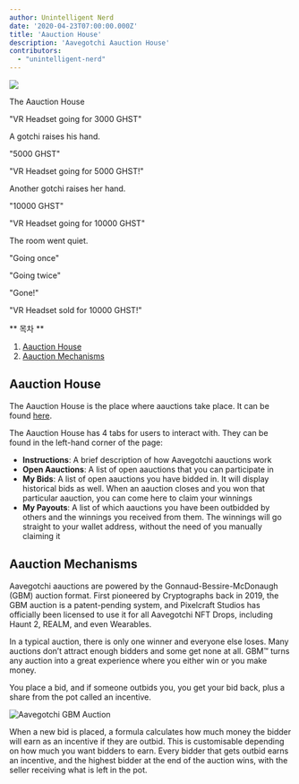 ```yaml
---
author: Unintelligent Nerd
date: '2020-04-23T07:00:00.000Z'
title: 'Aauction House'
description: 'Aavegotchi Aauction House'
contributors:
  - "unintelligent-nerd"
---
```


<div class="headerImageContainer">
<img class="headerImage" src="/aauction/auctioneer-gotchi.png">
<p class="headerImageText">The Aauction House</p>
</div>

"VR Headset going for 3000 GHST"

A gotchi raises his hand.

"5000 GHST"

"VR Headset going for 5000 GHST!"

Another gotchi raises her hand.

"10000 GHST"

"VR Headset going for 10000 GHST"

The room went quiet.

"Going once"

"Going twice"

"Gone!"

"VR Headset sold for 10000 GHST!"

<div class="contentsBox">

** 목차 **

<ol>
<li><a href=#aauction-house>Aauction House</a></li>
<li><a href=#aauction-mechanisms>Aauction Mechanisms</a></li>
</ol>

</div>

## Aauction House

The Aauction House is the place where aauctions take place. It can be found [here](https://aavegotchi.com/auction).

The Aauction House has 4 tabs for users to interact with. They can be found in the left-hand corner of the page:

* **Instructions**: A brief description of how Aavegotchi aauctions work
* **Open Aauctions**: A list of open aauctions that you can participate in
* **My Bids**: A list of open aauctions you have bidded in. It will display historical bids as well. When an aauction closes and you won that particular aauction, you can come here to claim your winnings
* **My Payouts**: A list of which aauctions you have been outbidded by others and the winnings you received from them. The winnings will go straight to your wallet address, without the need of you manually claiming it

## Aauction Mechanisms

Aavegotchi aauctions are powered by the Gonnaud-Bessire-McDonaugh (GBM) auction format. First pioneered by Cryptographs back in 2019, the GBM auction is a patent-pending system, and Pixelcraft Studios has officially been licensed to use it for all Aavegotchi NFT Drops, including Haunt 2, REALM, and even Wearables.

In a typical auction, there is only one winner and everyone else loses. Many auctions don’t attract enough bidders and some get none at all. GBM™ turns any auction into a great experience where you either win or you make money.

You place a bid, and if someone outbids you, you get your bid back, plus a share from the pot called an incentive.

<img class = "bodyImage" src = "/aauction/gbm-auction.png" alt = "Aavegotchi GBM Auction" />

When a new bid is placed, a formula calculates how much money the bidder will earn as an incentive if they are outbid. This is customisable depending on how much you want bidders to earn. Every bidder that gets outbid earns an incentive, and the highest bidder at the end of the auction wins, with the seller receiving what is left in the pot.